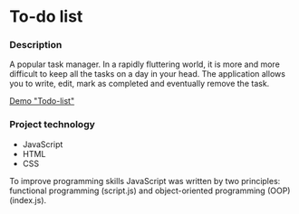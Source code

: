 # To-do list

### Description

A popular task manager. In a rapidly fluttering world, it is more and more difficult to keep all the tasks on a day in your head. The application allows you to write, edit, mark as completed and eventually remove the task. 


[Demo "Todo-list"](https://todo-list-tkuts.vercel.app/)

### Project technology

- JavaScript
- HTML
- CSS

To improve programming skills JavaScript was written by two principles: functional programming (script.js) and object-oriented programming (OOP) (index.js).

